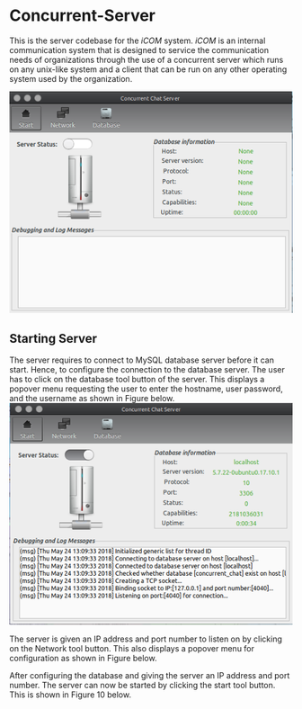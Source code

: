 # Concurrent-Server
This is the server codebase for the *iCOM* system. *iCOM* is an internal communication system 
that is designed to service the communication needs of organizations through the use of a 
concurrent server which runs on any unix-like system and a client that can be run on any 
other operating system used by the organization. 

![Initial Server View](img/intial.png)

## Starting Server
The server requires to connect to MySQL database server before it can start. Hence, to configure the connection to the database server. The user has to click on the database tool button of the server. This displays a popover menu requesting the user to enter the hostname, user password, and the username as shown in Figure below.
![Started Server](img/serverstart.png)

The server is given an IP address and port number to listen on by clicking on the Network tool button. This also displays a popover menu for configuration as shown in Figure below.
![]()

After configuring the database and giving the server an IP address and port number. The server can now be started by clicking the start tool button. This is shown in Figure 10 below.
![]()
